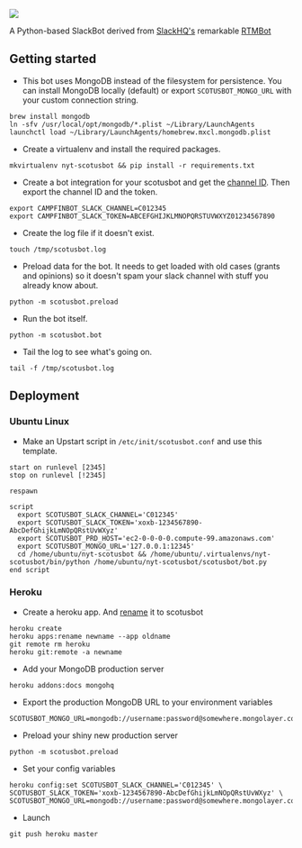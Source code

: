 ![](https://cloud.githubusercontent.com/assets/109988/10309923/32507b92-6c0d-11e5-8ae9-5bb0ca46077e.png)

A Python-based SlackBot derived from [SlackHQ's](https://github.com/slackhq/) remarkable [RTMBot](https://github.com/slackhq/python-rtmbot)

## Getting started

* This bot uses MongoDB instead of the filesystem for persistence. You can install MongoDB locally (default) or export `SCOTUSBOT_MONGO_URL` with your custom connection string.
```
brew install mongodb
ln -sfv /usr/local/opt/mongodb/*.plist ~/Library/LaunchAgents
launchctl load ~/Library/LaunchAgents/homebrew.mxcl.mongodb.plist
```

* Create a virtualenv and install the required packages.
```
mkvirtualenv nyt-scotusbot && pip install -r requirements.txt
```

* Create a bot integration for your scotusbot and get the [channel ID](https://api.slack.com/methods/channels.list/test). Then export the channel ID and the token.
```
export CAMPFINBOT_SLACK_CHANNEL=C012345
export CAMPFINBOT_SLACK_TOKEN=ABCEFGHIJKLMNOPQRSTUVWXYZ01234567890
```

* Create the log file if it doesn't exist.
```
touch /tmp/scotusbot.log
```

* Preload data for the bot. It needs to get loaded with old cases (grants and opinions) so it doesn't spam your slack channel with stuff you already know about.
```
python -m scotusbot.preload
```

* Run the bot itself.
```
python -m scotusbot.bot
```

* Tail the log to see what's going on.
```
tail -f /tmp/scotusbot.log
``` 

## Deployment
### Ubuntu Linux
* Make an Upstart script in `/etc/init/scotusbot.conf` and use this template.
```
start on runlevel [2345]
stop on runlevel [!2345]

respawn

script
  export SCOTUSBOT_SLACK_CHANNEL='C012345'
  export SCOTUSBOT_SLACK_TOKEN='xoxb-1234567890-AbcDefGhijkLmNOpQRstUvWXyz'
  export SCOTUSBOT_PRD_HOST='ec2-0-0-0-0.compute-99.amazonaws.com'
  export SCOTUSBOT_MONGO_URL='127.0.0.1:12345'
  cd /home/ubuntu/nyt-scotusbot && /home/ubuntu/.virtualenvs/nyt-scotusbot/bin/python /home/ubuntu/nyt-scotusbot/scotusbot/bot.py
end script
```

### Heroku
* Create a heroku app. And [rename](https://devcenter.heroku.com/articles/renaming-apps) it to scotusbot
```
heroku create
heroku apps:rename newname --app oldname
git remote rm heroku
heroku git:remote -a newname
```

* Add your MongoDB production server
```
heroku addons:docs mongohq
```

*  Export the production MongoDB URL to your environment variables
```
SCOTUSBOT_MONGO_URL=mongodb://username:password@somewhere.mongolayer.com:10011/my_app
```

* Preload your shiny new production server
```
python -m scotusbot.preload
```

* Set your config variables
```
heroku config:set SCOTUSBOT_SLACK_CHANNEL='C012345' \
SCOTUSBOT_SLACK_TOKEN='xoxb-1234567890-AbcDefGhijkLmNOpQRstUvWXyz' \
SCOTUSBOT_MONGO_URL=mongodb://username:password@somewhere.mongolayer.com:10011/my_app
```
* Launch
```
git push heroku master
```